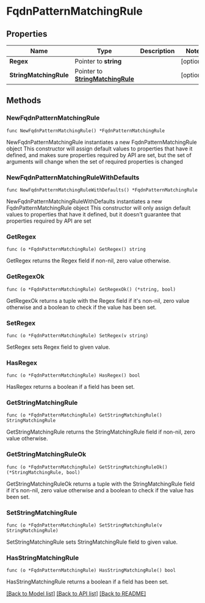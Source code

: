 # FqdnPatternMatchingRule

## Properties

Name | Type | Description | Notes
------------ | ------------- | ------------- | -------------
**Regex** | Pointer to **string** |  | [optional] 
**StringMatchingRule** | Pointer to [**StringMatchingRule**](StringMatchingRule.md) |  | [optional] 

## Methods

### NewFqdnPatternMatchingRule

`func NewFqdnPatternMatchingRule() *FqdnPatternMatchingRule`

NewFqdnPatternMatchingRule instantiates a new FqdnPatternMatchingRule object
This constructor will assign default values to properties that have it defined,
and makes sure properties required by API are set, but the set of arguments
will change when the set of required properties is changed

### NewFqdnPatternMatchingRuleWithDefaults

`func NewFqdnPatternMatchingRuleWithDefaults() *FqdnPatternMatchingRule`

NewFqdnPatternMatchingRuleWithDefaults instantiates a new FqdnPatternMatchingRule object
This constructor will only assign default values to properties that have it defined,
but it doesn't guarantee that properties required by API are set

### GetRegex

`func (o *FqdnPatternMatchingRule) GetRegex() string`

GetRegex returns the Regex field if non-nil, zero value otherwise.

### GetRegexOk

`func (o *FqdnPatternMatchingRule) GetRegexOk() (*string, bool)`

GetRegexOk returns a tuple with the Regex field if it's non-nil, zero value otherwise
and a boolean to check if the value has been set.

### SetRegex

`func (o *FqdnPatternMatchingRule) SetRegex(v string)`

SetRegex sets Regex field to given value.

### HasRegex

`func (o *FqdnPatternMatchingRule) HasRegex() bool`

HasRegex returns a boolean if a field has been set.

### GetStringMatchingRule

`func (o *FqdnPatternMatchingRule) GetStringMatchingRule() StringMatchingRule`

GetStringMatchingRule returns the StringMatchingRule field if non-nil, zero value otherwise.

### GetStringMatchingRuleOk

`func (o *FqdnPatternMatchingRule) GetStringMatchingRuleOk() (*StringMatchingRule, bool)`

GetStringMatchingRuleOk returns a tuple with the StringMatchingRule field if it's non-nil, zero value otherwise
and a boolean to check if the value has been set.

### SetStringMatchingRule

`func (o *FqdnPatternMatchingRule) SetStringMatchingRule(v StringMatchingRule)`

SetStringMatchingRule sets StringMatchingRule field to given value.

### HasStringMatchingRule

`func (o *FqdnPatternMatchingRule) HasStringMatchingRule() bool`

HasStringMatchingRule returns a boolean if a field has been set.


[[Back to Model list]](../README.md#documentation-for-models) [[Back to API list]](../README.md#documentation-for-api-endpoints) [[Back to README]](../README.md)


